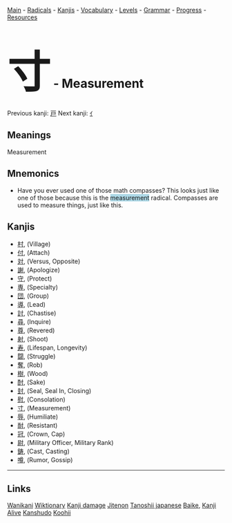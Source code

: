 <style> bigfont {font-size: 100px}</style>


[Main](../README.md) -
[Radicals](../radicals.md) -
[Kanjis](../kanjis.md) -
[Vocabulary](../vocabulary.md) -
[Levels](../levels.md) -
[Grammar](../grammar.md) - 
[Progress](../progress.md) -
[Resources](../resources.md)
# <bigfont> 寸</bigfont> - Measurement 

Previous kanji: [戸](戸.md) Next kanji: [ｲ](ｲ.md) 

## Meanings
 Measurement
## Mnemonics
 * Have you ever used one of those math compasses? This looks just like one of those because this is the <span style="background-color:#ADD8E6"> measurement</span> radical. Compasses are used to measure things, just like this.


## Kanjis
 * [村](../kanjis/村.md), (Village)
* [付](../kanjis/付.md), (Attach)
* [対](../kanjis/対.md), (Versus, Opposite)
* [謝](../kanjis/謝.md), (Apologize)
* [守](../kanjis/守.md), (Protect)
* [専](../kanjis/専.md), (Specialty)
* [団](../kanjis/団.md), (Group)
* [導](../kanjis/導.md), (Lead)
* [討](../kanjis/討.md), (Chastise)
* [尋](../kanjis/尋.md), (Inquire)
* [尊](../kanjis/尊.md), (Revered)
* [射](../kanjis/射.md), (Shoot)
* [寿](../kanjis/寿.md), (Lifespan, Longevity)
* [闘](../kanjis/闘.md), (Struggle)
* [奪](../kanjis/奪.md), (Rob)
* [樹](../kanjis/樹.md), (Wood)
* [酎](../kanjis/酎.md), (Sake)
* [封](../kanjis/封.md), (Seal, Seal In, Closing)
* [慰](../kanjis/慰.md), (Consolation)
* [寸](../kanjis/寸.md), (Measurement)
* [辱](../kanjis/辱.md), (Humiliate)
* [耐](../kanjis/耐.md), (Resistant)
* [冠](../kanjis/冠.md), (Crown, Cap)
* [尉](../kanjis/尉.md), (Military Officer, Military Rank)
* [鋳](../kanjis/鋳.md), (Cast, Casting)
* [噂](../kanjis/噂.md), (Rumor, Gossip)



---


## Links 


[Wanikani](https://www.wanikani.com/kanji/寸)
[Wiktionary](https://en.wiktionary.org/wiki/寸)
[Kanji damage](http://www.kanjidamage.com/kanji/search?utf8=✓&q=寸)
[Jitenon](https://jitenon.com/kanji/寸)
[Tanoshii japanese](https://www.tanoshiijapanese.com/dictionary/kanji.cfm?k=寸)
[Baike](https://baike.baidu.com/item/寸),
[Kanji Alive](https://app.kanjialive.com/寸)
[Kanshudo](https://www.kanshudo.com/searchmn?q=寸)
[Koohii](https://kanji.koohii.com/study/kanji/寸)
